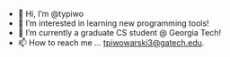 - 👋 Hi, I’m @typiwo
- 👀 I’m interested in learning new programming tools!
- 🌱 I’m currently a graduate CS student @ Georgia Tech!
- 📫 How to reach me ... tpiwowarski3@gatech.edu.

<!---
typiwo/typiwo is a ✨ special ✨ repository because its `README.md` (this file) appears on your GitHub profile.
You can click the Preview link to take a look at your changes.
--->
